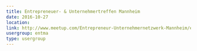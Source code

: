 ```yaml
---
title: Entrepreneuer- & Unternehmertreffen Mannheim
date: 2016-10-27
location: 
link: http://www.meetup.com/Entrepreneur-Unternehmernetzwerk-Mannheim/events/lmdhtlyvnbkc/
usergroup: entma
type: usergroup
---
```

